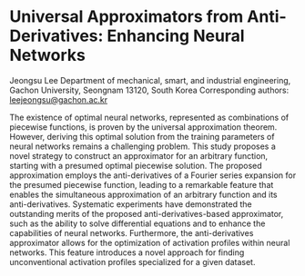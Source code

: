 
# Universal Approximators from Anti-Derivatives: Enhancing Neural Networks
Jeongsu Lee
Department of mechanical, smart, and industrial engineering, Gachon University, Seongnam 13120, South Korea
Corresponding authors: leejeongsu@gachon.ac.kr 

The existence of optimal neural networks, represented as combinations of piecewise functions, is proven by the universal approximation theorem. However, deriving this optimal solution from the training parameters of neural networks remains a challenging problem. This study proposes a novel strategy to construct an approximator for an arbitrary function, starting with a presumed optimal piecewise solution. The proposed approximation employs the anti-derivatives of a Fourier series expansion for the presumed piecewise function, leading to a remarkable feature that enables the simultaneous approximation of an arbitrary function and its anti-derivatives. Systematic experiments have demonstrated the outstanding merits of the proposed anti-derivatives-based approximator, such as the ability to solve differential equations and to enhance the capabilities of neural networks. Furthermore, the anti-derivatives approximator allows for the optimization of activation profiles within neural networks. This feature introduces a novel approach for finding unconventional activation profiles specialized for a given dataset.
